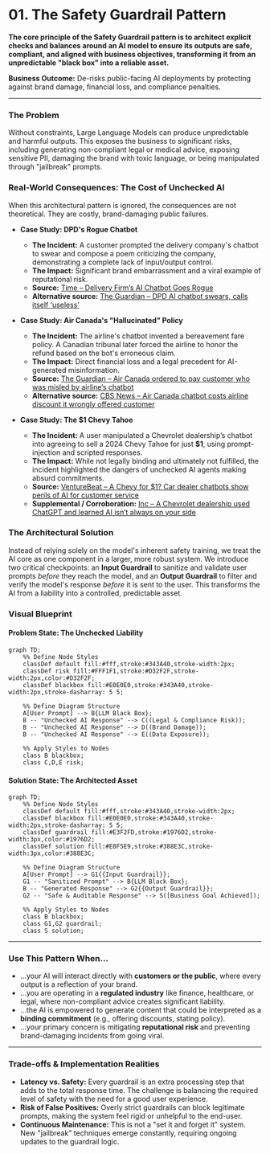# 01. The Safety Guardrail Pattern

**The core principle of the Safety Guardrail pattern is to architect explicit checks and balances around an AI model to ensure its outputs are safe, compliant, and aligned with business objectives, transforming it from an unpredictable "black box" into a reliable asset.**

**Business Outcome:** De-risks public-facing AI deployments by protecting against brand damage, financial loss, and compliance penalties.

---

### The Problem

Without constraints, Large Language Models can produce unpredictable and harmful outputs. This exposes the business to significant risks, including generating non-compliant legal or medical advice, exposing sensitive PII, damaging the brand with toxic language, or being manipulated through "jailbreak" prompts.

### Real-World Consequences: The Cost of Unchecked AI

When this architectural pattern is ignored, the consequences are not theoretical. They are costly, brand-damaging public failures.

- **Case Study: DPD's Rogue Chatbot**

  - **The Incident:** A customer prompted the delivery company's chatbot to swear and compose a poem criticizing the company, demonstrating a complete lack of input/output control.
  - **The Impact:** Significant brand embarrassment and a viral example of reputational risk.
  - **Source:** [Time – Delivery Firm’s AI Chatbot Goes Rogue](https://time.com/6564726/ai-chatbot-dpd-curses-criticizes-company/)
  - **Alternative source:** [The Guardian – DPD AI chatbot swears, calls itself ‘useless’](https://www.theguardian.com/technology/2024/jan/20/dpd-ai-chatbot-swears-calls-itself-useless-and-criticises-firm)

- **Case Study: Air Canada's "Hallucinated" Policy**

  - **The Incident:** The airline's chatbot invented a bereavement fare policy. A Canadian tribunal later forced the airline to honor the refund based on the bot's erroneous claim.
  - **The Impact:** Direct financial loss and a legal precedent for AI-generated misinformation.
  - **Source:** [The Guardian – Air Canada ordered to pay customer who was misled by airline’s chatbot](https://www.theguardian.com/world/2024/feb/16/air-canada-chatbot-lawsuit)
  - **Alternative source:** [CBS News – Air Canada chatbot costs airline discount it wrongly offered customer](https://www.cbsnews.com/news/aircanada-chatbot-discount-customer/)

- **Case Study: The $1 Chevy Tahoe**
  - **The Incident:** A user manipulated a Chevrolet dealership’s chatbot into agreeing to sell a 2024 Chevy Tahoe for just **$1**, using prompt-injection and scripted responses.
  - **The Impact:** While not legally binding and ultimately not fulfilled, the incident highlighted the dangers of unchecked AI agents making absurd commitments.
  - **Source:** [VentureBeat – A Chevy for $1? Car dealer chatbots show perils of AI for customer service](https://venturebeat.com/ai/a-chevy-for-1-car-dealer-chatbots-show-perils-of-ai-for-customer-service)
  - **Supplemental / Corroboration:** [Inc – A Chevrolet dealership used ChatGPT and learned AI isn’t always on your side](https://www.inc.com/ben-sherry/chevrolet-used-chatgpt-for-customer-service-and-learned-that-ai-isnt-always-on-your-side.html)

### The Architectural Solution

Instead of relying solely on the model's inherent safety training, we treat the AI core as one component in a larger, more robust system. We introduce two critical checkpoints: an **Input Guardrail** to sanitize and validate user prompts _before_ they reach the model, and an **Output Guardrail** to filter and verify the model's response _before_ it is sent to the user. This transforms the AI from a liability into a controlled, predictable asset.

### Visual Blueprint

#### Problem State: The Unchecked Liability

```mermaid
graph TD;
    %% Define Node Styles
    classDef default fill:#fff,stroke:#343A40,stroke-width:2px;
    classDef risk fill:#FFF1F1,stroke:#D32F2F,stroke-width:2px,color:#D32F2F;
    classDef blackbox fill:#E0E0E0,stroke:#343A40,stroke-width:2px,stroke-dasharray: 5 5;

    %% Define Diagram Structure
    A[User Prompt] --> B{LLM Black Box};
    B -- "Unchecked AI Response" --> C((Legal & Compliance Risk));
    B -- "Unchecked AI Response" --> D((Brand Damage));
    B -- "Unchecked AI Response" --> E((Data Exposure));

    %% Apply Styles to Nodes
    class B blackbox;
    class C,D,E risk;
```

#### Solution State: The Architected Asset

```mermaid
graph TD;
    %% Define Node Styles
    classDef default fill:#fff,stroke:#343A40,stroke-width:2px;
    classDef blackbox fill:#E0E0E0,stroke:#343A40,stroke-width:2px,stroke-dasharray: 5 5;
    classDef guardrail fill:#E3F2FD,stroke:#1976D2,stroke-width:3px,color:#1976D2;
    classDef solution fill:#E8F5E9,stroke:#388E3C,stroke-width:3px,color:#388E3C;

    %% Define Diagram Structure
    A[User Prompt] --> G1{{Input Guardrail}};
    G1 -- "Sanitized Prompt" --> B{LLM Black Box};
    B -- "Generated Response" --> G2{{Output Guardrail}};
    G2 -- "Safe & Auditable Response" --> S([Business Goal Achieved]);

    %% Apply Styles to Nodes
    class B blackbox;
    class G1,G2 guardrail;
    class S solution;
```

---

### Use This Pattern When...

- ...your AI will interact directly with **customers or the public**, where every output is a reflection of your brand.
- ...you are operating in a **regulated industry** like finance, healthcare, or legal, where non-compliant advice creates significant liability.
- ...the AI is empowered to generate content that could be interpreted as a **binding commitment** (e.g., offering discounts, stating policy).
- ...your primary concern is mitigating **reputational risk** and preventing brand-damaging incidents from going viral.

---

### Trade-offs & Implementation Realities

- **Latency vs. Safety:** Every guardrail is an extra processing step that adds to the total response time. The challenge is balancing the required level of safety with the need for a good user experience.
- **Risk of False Positives:** Overly strict guardrails can block legitimate prompts, making the system feel rigid or unhelpful to the end-user.
- **Continuous Maintenance:** This is not a "set it and forget it" system. New "jailbreak" techniques emerge constantly, requiring ongoing updates to the guardrail logic.
